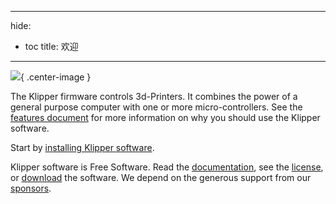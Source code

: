 ***

hide:

- toc title: 欢迎

***

![](img/klipper-logo.png){ .center-image }

The Klipper firmware controls 3d-Printers. It combines the power of a general purpose computer with one or more micro-controllers. See the [features document](Features.md) for more information on why you should use the Klipper software.

Start by [installing Klipper software](Installation.md).

Klipper software is Free Software. Read the [documentation](Overview.md), see the [license](../COPYING), or [download](https://github.com/Klipper3d/Klipper) the software. We depend on the generous support from our [sponsors](Sponsors.md).
